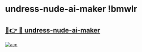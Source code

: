 # undress-nude-ai-maker !bmwlr

# <h2><a href="https://0gx4mn.esa.edu.pl?title=undress-nude-ai-maker&ref=bmwlr">🔗👉 🔴 undress-nude-ai-maker</a></h2>

[![acn](https://github.com/user-attachments/assets/0f9c940e-d8b0-45ae-aac7-cd30a18b3e1c)](https://0gx4mn.esa.edu.pl?title=undress-nude-ai-maker&ref=bmwlr)

